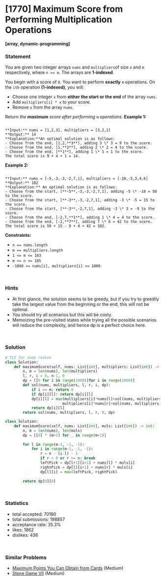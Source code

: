 # [1770] Maximum Score from Performing Multiplication Operations

**[array, dynamic-programming]**

### Statement

You are given two integer arrays `nums` and `multipliers`of size `n` and `m` respectively, where `n >= m`. The arrays are **1-indexed**.

You begin with a score of `0`. You want to perform **exactly** `m` operations. On the `ith` operation **(1-indexed)**, you will:

* Choose one integer `x` from **either the start or the end** of the array `nums`.
* Add `multipliers[i] * x` to your score.
* Remove `x` from the array `nums`.



Return *the **maximum** score after performing* `m` *operations.*
**Example 1:**

```

**Input:** nums = [1,2,3], multipliers = [3,2,1]
**Output:** 14
**Explanation:**An optimal solution is as follows:
- Choose from the end, [1,2,**3**], adding 3 \* 3 = 9 to the score.
- Choose from the end, [1,**2**], adding 2 \* 2 = 4 to the score.
- Choose from the end, [**1**], adding 1 \* 1 = 1 to the score.
The total score is 9 + 4 + 1 = 14.
```

**Example 2:**

```

**Input:** nums = [-5,-3,-3,-2,7,1], multipliers = [-10,-5,3,4,6]
**Output:** 102
**Explanation:** An optimal solution is as follows:
- Choose from the start, [**-5**,-3,-3,-2,7,1], adding -5 \* -10 = 50 to the score.
- Choose from the start, [**-3**,-3,-2,7,1], adding -3 \* -5 = 15 to the score.
- Choose from the start, [**-3**,-2,7,1], adding -3 \* 3 = -9 to the score.
- Choose from the end, [-2,7,**1**], adding 1 \* 4 = 4 to the score.
- Choose from the end, [-2,**7**], adding 7 \* 6 = 42 to the score. 
The total score is 50 + 15 - 9 + 4 + 42 = 102.

```

**Constraints:**
* `n == nums.length`
* `m == multipliers.length`
* `1 <= m <= 103`
* `m <= n <= 105`
* `-1000 <= nums[i], multipliers[i] <= 1000`


<br>

### Hints

- At first glance, the solution seems to be greedy, but if you try to greedily take the largest value from the beginning or the end, this will not be optimal.
- You should try all scenarios but this will be costy.
- Memoizing the pre-visited states while trying all the possible scenarios will reduce the complexity, and hence dp is a perfect choice here.

<br>

### Solution

```py
# TLE for some reason
class Solution:
    def maximumScore(self, nums: List[int], multipliers: List[int]) -> int:
        n, m = len(nums), len(multipliers)
        l, r, i = 0, n-1, 0
        dp = [[0 for i in range(1000)]for i in range(1000)]
        def sol(nums, multipliers, l, r, i, dp):
            if i >= m: return 0
            if dp[i][l]: return dp[i][l]
            dp[i][l] = max(multipliers[i]*nums[l]+sol(nums, multipliers, l+1, r, i+1, dp),
                          multipliers[i]*nums[r]+sol(nums, multipliers, l, r-1, i+1, dp))
            return dp[i][l]
        return sol(nums, multipliers, l, r, 0, dp)
```

```py
class Solution:
    def maximumScore(self, nums: List[int], muls: List[int]) -> int:
        n, m = len(nums), len(muls)
        dp = [[0] * (m+1) for _ in range(m+1)]
        
        for l in range(m-1, -1, -1):
            for i in range(m-1, -1, -1):
                r = n - (i-l) - 1
                if r < 0 or r >= n: break
                leftPick = dp[l+1][i+1] + nums[l] * muls[i]
                rightPick = dp[l][i+1] + nums[r] * muls[i]
                dp[l][i] = max(leftPick, rightPick)
                
        return dp[0][0]
```



<br>

### Statistics

- total accepted: 70180
- total submissions: 198857
- acceptance rate: 35.3%
- likes: 1862
- dislikes: 436

<br>

### Similar Problems

- [Maximum Points You Can Obtain from Cards](https://leetcode.com/problems/maximum-points-you-can-obtain-from-cards) (Medium)
- [Stone Game VII](https://leetcode.com/problems/stone-game-vii) (Medium)
